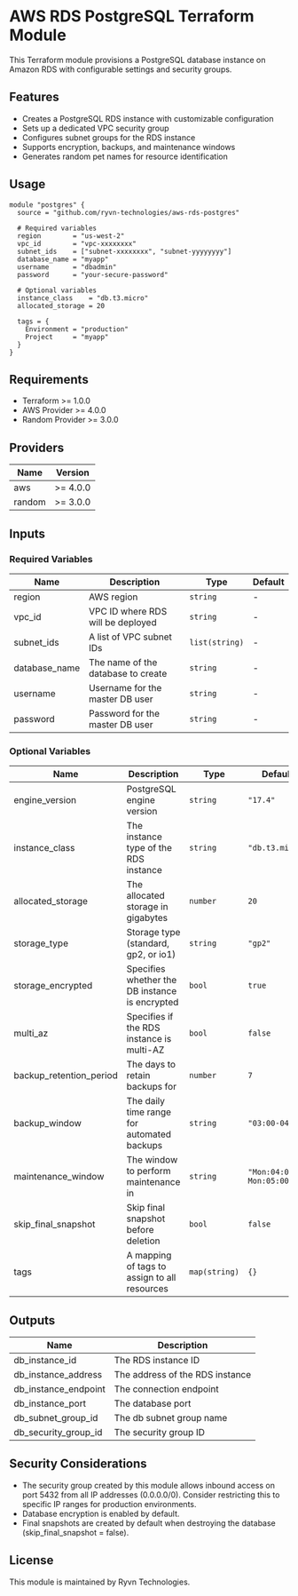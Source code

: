 # AWS RDS PostgreSQL Terraform Module

This Terraform module provisions a PostgreSQL database instance on Amazon RDS with configurable settings and security groups.

## Features

- Creates a PostgreSQL RDS instance with customizable configuration
- Sets up a dedicated VPC security group
- Configures subnet groups for the RDS instance
- Supports encryption, backups, and maintenance windows
- Generates random pet names for resource identification

## Usage

```hcl
module "postgres" {
  source = "github.com/ryvn-technologies/aws-rds-postgres"

  # Required variables
  region        = "us-west-2"
  vpc_id        = "vpc-xxxxxxxx"
  subnet_ids    = ["subnet-xxxxxxxx", "subnet-yyyyyyyy"]
  database_name = "myapp"
  username      = "dbadmin"
  password      = "your-secure-password"

  # Optional variables
  instance_class    = "db.t3.micro"
  allocated_storage = 20
  
  tags = {
    Environment = "production"
    Project     = "myapp"
  }
}
```

## Requirements

- Terraform >= 1.0.0
- AWS Provider >= 4.0.0
- Random Provider >= 3.0.0

## Providers

| Name   | Version |
|--------|---------|
| aws    | >= 4.0.0 |
| random | >= 3.0.0 |

## Inputs

### Required Variables

| Name | Description | Type | Default |
|------|-------------|------|---------|
| region | AWS region | `string` | - |
| vpc_id | VPC ID where RDS will be deployed | `string` | - |
| subnet_ids | A list of VPC subnet IDs | `list(string)` | - |
| database_name | The name of the database to create | `string` | - |
| username | Username for the master DB user | `string` | - |
| password | Password for the master DB user | `string` | - |

### Optional Variables

| Name | Description | Type | Default |
|------|-------------|------|---------|
| engine_version | PostgreSQL engine version | `string` | `"17.4"` |
| instance_class | The instance type of the RDS instance | `string` | `"db.t3.micro"` |
| allocated_storage | The allocated storage in gigabytes | `number` | `20` |
| storage_type | Storage type (standard, gp2, or io1) | `string` | `"gp2"` |
| storage_encrypted | Specifies whether the DB instance is encrypted | `bool` | `true` |
| multi_az | Specifies if the RDS instance is multi-AZ | `bool` | `false` |
| backup_retention_period | The days to retain backups for | `number` | `7` |
| backup_window | The daily time range for automated backups | `string` | `"03:00-04:00"` |
| maintenance_window | The window to perform maintenance in | `string` | `"Mon:04:00-Mon:05:00"` |
| skip_final_snapshot | Skip final snapshot before deletion | `bool` | `false` |
| tags | A mapping of tags to assign to all resources | `map(string)` | `{}` |

## Outputs

| Name | Description |
|------|-------------|
| db_instance_id | The RDS instance ID |
| db_instance_address | The address of the RDS instance |
| db_instance_endpoint | The connection endpoint |
| db_instance_port | The database port |
| db_subnet_group_id | The db subnet group name |
| db_security_group_id | The security group ID |

## Security Considerations

- The security group created by this module allows inbound access on port 5432 from all IP addresses (0.0.0.0/0). Consider restricting this to specific IP ranges for production environments.
- Database encryption is enabled by default.
- Final snapshots are created by default when destroying the database (skip_final_snapshot = false).

## License

This module is maintained by Ryvn Technologies.